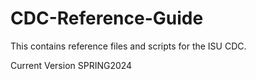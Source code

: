 # CDC-Reference-Guide
This contains reference files and scripts for the ISU CDC.

Current Version SPRING2024
